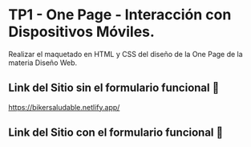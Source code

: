 # TP1 - One Page - Interacción con Dispositivos Móviles.

Realizar el maquetado en HTML y CSS del diseño de la One Page de la materia Diseño Web.

## Link del Sitio sin el formulario funcional 🚀

https://bikersaludable.netlify.app/

## Link del Sitio con el formulario funcional 🚀